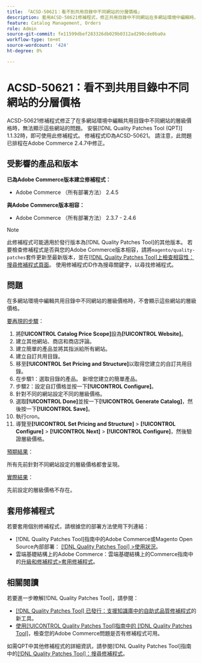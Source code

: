 ```yaml
---
title: 「ACSD-50621：看不到共用目錄中不同網站的分層價格」
description: 套用ACSD-50621修補程式，修正共用目錄中不同網站在多網站環境中編輯時，無法顯示其層級價格的Adobe Commerce問題。
feature: Catalog Management, Orders
role: Admin
source-git-commit: fe11599dbef283326db029b0312ad290cde0ba0a
workflow-type: tm+mt
source-wordcount: '424'
ht-degree: 0%

---
```


# ACSD-50621：看不到共用目錄中不同網站的分層價格

ACSD-50621修補程式修正了在多網站環境中編輯共用目錄中不同網站的層級價格時，無法顯示這些網站的問題。 安裝[!DNL Quality Patches Tool (QPT)] 1.1.32時，即可使用此修補程式。 修補程式ID為ACSD-50621。 請注意，此問題已排程在Adobe Commerce 2.4.7中修正。

## 受影響的產品和版本

**已為Adobe Commerce版本建立修補程式：**

* Adobe Commerce （所有部署方法） 2.4.5

**與Adobe Commerce版本相容：**

* Adobe Commerce （所有部署方法） 2.3.7 - 2.4.6

>[!NOTE]
>
>此修補程式可能適用於發行版本為[!DNL Quality Patches Tool]的其他版本。 若要檢查修補程式是否與您的Adobe Commerce版本相容，請將`magento/quality-patches`套件更新至最新版本，並在[[!DNL Quality Patches Tool]上檢查相容性：搜尋修補程式頁面](https://experienceleague.adobe.com/tools/commerce-quality-patches/index.html)。 使用修補程式ID作為搜尋關鍵字，以尋找修補程式。

## 問題

在多網站環境中編輯共用目錄中不同網站的層級價格時，不會顯示這些網站的層級價格。

<u>要再現的步驟</u>：

1. 將&#x200B;**[!UICONTROL Catalog Price Scope]**&#x200B;設為&#x200B;**[!UICONTROL Website]**。
1. 建立其他網站、商店和商店評論。
1. 建立簡單的產品並將其指派給所有網站。
1. 建立自訂共用目錄。
1. 移至&#x200B;**[!UICONTROL Set Pricing and Structure]**&#x200B;以取得您建立的自訂共用目錄。
1. 在步驟1：選取目錄的產品。 新增您建立的簡單產品。
1. 步驟2：設定自訂價格並按一下&#x200B;**[!UICONTROL Configure]**。
1. 針對不同的網站設定不同的層級價格。
1. 選取&#x200B;**[!UICONTROL Done]**&#x200B;並按一下&#x200B;**[!UICONTROL Generate Catalog]**，然後按一下&#x200B;**[!UICONTROL Save]**。
1. 執行cron。
1. 導覽至&#x200B;**[!UICONTROL Set Pricing and Structure]** > **[!UICONTROL Configure]** > **[!UICONTROL Next]** > **[!UICONTROL Configure]**，然後驗證層級價格。

<u>預期結果</u>：

所有先前針對不同網站設定的層級價格都會呈現。

<u>實際結果</u>：

先前設定的層級價格不存在。

## 套用修補程式

若要套用個別修補程式，請根據您的部署方法使用下列連結：

* [!DNL Quality Patches Tool]指南中的Adobe Commerce或Magento Open Source內部部署： [[!DNL Quality Patches Tool] >使用狀況](/help/tools/quality-patches-tool/usage.md)。
* 雲端基礎結構上的Adobe Commerce：雲端基礎結構上的Commerce指南中的[升級和修補程式>套用修補程式](https://experienceleague.adobe.com/docs/commerce-cloud-service/user-guide/develop/upgrade/apply-patches.html)。

## 相關閱讀

若要進一步瞭解[!DNL Quality Patches Tool]，請參閱：

* [[!DNL Quality Patches Tool] 已發行：支援知識庫中的自助式品質修補程式](https://experienceleague.adobe.com/en/docs/commerce-knowledge-base/kb/announcements/commerce-announcements/magento-quality-patches-released-new-tool-to-self-serve-quality-patches)的新工具。
* [使用[!UICONTROL Quality Patches Tool]指南中的 [!DNL Quality Patches Tool]](/help/tools/quality-patches-tool/patches-available-in-qpt/check-patch-for-magento-issue-with-magento-quality-patches.md)，檢查您的Adobe Commerce問題是否有修補程式可用。


如需QPT中其他修補程式的詳細資訊，請參閱[!DNL Quality Patches Tool]指南中的[[!DNL Quality Patches Tool]：搜尋修補程式](https://experienceleague.adobe.com/tools/commerce-quality-patches/index.html)。
